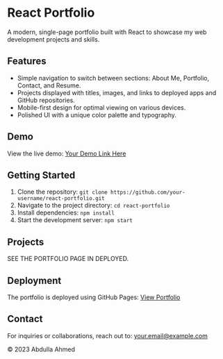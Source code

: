 # React Portfolio

A modern, single-page portfolio built with React to showcase my web development projects and skills.

## Features

- Simple navigation to switch between sections: About Me, Portfolio, Contact, and Resume.
- Projects displayed with titles, images, and links to deployed apps and GitHub repositories.
- Mobile-first design for optimal viewing on various devices.
- Polished UI with a unique color palette and typography.

## Demo

View the live demo: [Your Demo Link Here](https://aiahmed01.github.io/ReactPortfolio/)

## Getting Started

1. Clone the repository: `git clone https://github.com/your-username/react-portfolio.git`
2. Navigate to the project directory: `cd react-portfolio`
3. Install dependencies: `npm install`
4. Start the development server: `npm start`

## Projects

SEE THE PORTFOLIO PAGE IN DEPLOYED.
## Deployment

The portfolio is deployed using GitHub Pages: [View Portfolio](https://aiahmed01.github.io/react-portfolio/)

## Contact

For inquiries or collaborations, reach out to: [your.email@example.com](mailto:abdullabrhm@example.com)

© 2023 Abdulla Ahmed